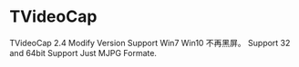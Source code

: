 # TVideoCap
TVideoCap 2.4 Modify Version
Support Win7 Win10
不再黑屏。
Support 32 and 64bit
Support Just MJPG Formate.
